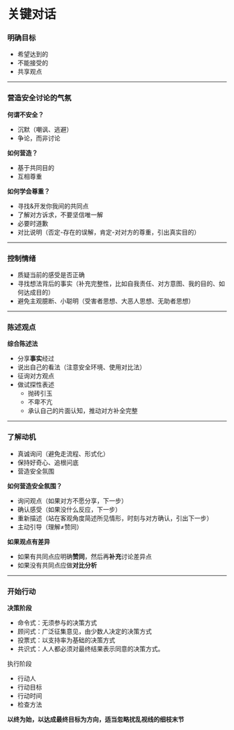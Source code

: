 # 关键对话



### 明确目标

- 希望达到的
- 不能接受的
- 共享观点

---

### 营造安全讨论的气氛

**何谓不安全？**

- 沉默（嘲讽、逃避）
- 争论，而非讨论



**如何营造？**

- 基于共同目的
- 互相尊重



**如何学会尊重？**

- 寻找&开发你我间的共同点
- 了解对方诉求，不要坚信唯一解
- 必要时道歉
- 对比说明（否定-存在的误解，肯定-对对方的尊重，引出真实目的）

---

### 控制情绪

- 质疑当前的感受是否正确
- 寻找想法背后的事实（补充完整性，比如自我责任、对方意图、我的目的、如何达成目的）
- 避免主观臆断、小聪明（受害者思想、大恶人思想、无助者思想）

---

### 陈述观点

**综合陈述法**

- 分享**事实**经过
- 说出自己的看法（注意安全环境、使用对比法）
- 征询对方观点
- 做试探性表述
  - 抛砖引玉
  - 不卑不亢
  - 承认自己的片面认知，推动对方补全完整

---

### 了解动机

- 真诚询问（避免走流程、形式化）
- 保持好奇心、追根问底
- 营造安全氛围

**如何营造安全氛围？**

- 询问观点（如果对方不愿分享，下一步）
- 确认感受（如果没什么反应，下一步）
- 重新描述（站在客观角度简述所见情形，时刻与对方确认，引出下一步）
- 主动引导（理解≠赞同）

**如果观点有差异**

- 如果有共同点应明确**赞同**，然后再**补充**讨论差异点
- 如果没有共同点应做**对比分析**

---

### 开始行动

**决策阶段**

- 命令式：无须参与的决策方式
- 顾问式：广泛征集意见，由少数人决定的决策方式
- 投票式：以支持率为基础的决策方式
- 共识式：人人都必须对最终结果表示同意的决策方式。

执行阶段

- 行动人
- 行动目标
- 行动时间
- 检查方法

**以终为始，以达成最终目标为方向，适当忽略扰乱视线的细枝末节**